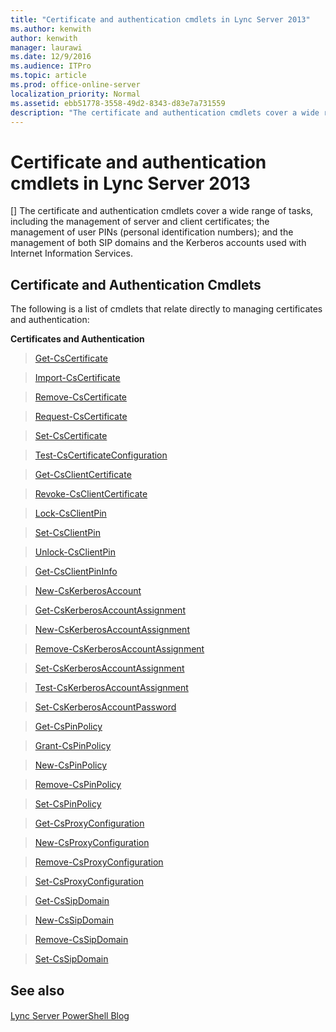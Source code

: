 ```yaml
---
title: "Certificate and authentication cmdlets in Lync Server 2013"
ms.author: kenwith
author: kenwith
manager: laurawi
ms.date: 12/9/2016
ms.audience: ITPro
ms.topic: article
ms.prod: office-online-server
localization_priority: Normal
ms.assetid: ebb51778-3558-49d2-8343-d83e7a731559
description: "The certificate and authentication cmdlets cover a wide range of tasks, including the management of server and client certificates; the management of user PINs (personal identification numbers); and the management of both SIP domains and the Kerberos accounts used with Internet Information Services."
---
```


# Certificate and authentication cmdlets in Lync Server 2013
[]
The certificate and authentication cmdlets cover a wide range of tasks, including the management of server and client certificates; the management of user PINs (personal identification numbers); and the management of both SIP domains and the Kerberos accounts used with Internet Information Services.
  
## Certificate and Authentication Cmdlets

The following is a list of cmdlets that relate directly to managing certificates and authentication:
  
 **Certificates and Authentication**
  
> [Get-CsCertificate](get-cscertificate.md)
    
> [Import-CsCertificate](import-cscertificate.md)
    
> [Remove-CsCertificate](remove-cscertificate.md)
    
> [Request-CsCertificate](request-cscertificate.md)
    
> [Set-CsCertificate](set-cscertificate.md)
    
> [Test-CsCertificateConfiguration](test-cscertificateconfiguration.md)
    
> [Get-CsClientCertificate](get-csclientcertificate.md)
    
> [Revoke-CsClientCertificate](revoke-csclientcertificate.md)
    
> [Lock-CsClientPin](lock-csclientpin.md)
    
> [Set-CsClientPin](set-csclientpin.md)
    
> [Unlock-CsClientPin](unlock-csclientpin.md)
    
> [Get-CsClientPinInfo](get-csclientpininfo.md)
    
> [New-CsKerberosAccount](new-cskerberosaccount.md)
    
> [Get-CsKerberosAccountAssignment](get-cskerberosaccountassignment.md)
    
> [New-CsKerberosAccountAssignment](new-cskerberosaccountassignment.md)
    
> [Remove-CsKerberosAccountAssignment](remove-cskerberosaccountassignment.md)
    
> [Set-CsKerberosAccountAssignment](set-cskerberosaccountassignment.md)
    
> [Test-CsKerberosAccountAssignment](test-cskerberosaccountassignment.md)
    
> [Set-CsKerberosAccountPassword](set-cskerberosaccountpassword.md)
    
> [Get-CsPinPolicy](get-cspinpolicy.md)
    
> [Grant-CsPinPolicy](grant-cspinpolicy.md)
    
> [New-CsPinPolicy](new-cspinpolicy.md)
    
> [Remove-CsPinPolicy](remove-cspinpolicy.md)
    
> [Set-CsPinPolicy](set-cspinpolicy.md)
    
> [Get-CsProxyConfiguration](get-csproxyconfiguration.md)
    
> [New-CsProxyConfiguration](new-csproxyconfiguration.md)
    
> [Remove-CsProxyConfiguration](remove-csproxyconfiguration.md)
    
> [Set-CsProxyConfiguration](set-csproxyconfiguration.md)
    
> [Get-CsSipDomain](get-cssipdomain.md)
    
> [New-CsSipDomain](new-cssipdomain.md)
    
> [Remove-CsSipDomain](remove-cssipdomain.md)
    
> [Set-CsSipDomain](set-cssipdomain.md)
    
## See also

#### 

[Lync Server PowerShell Blog](https://go.microsoft.com/fwlink/p/?linkId=203150)

